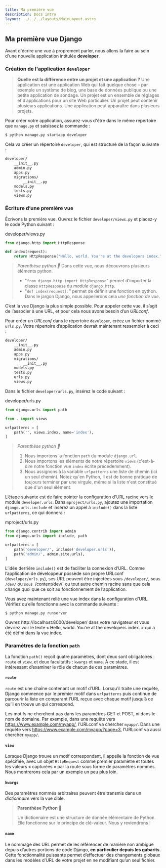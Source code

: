 ```yaml
---
title: Ma première vue
description: Docs intro
layout: ../../../layouts/MainLayout.astro
---
```


## Ma première vue Django

Avant d'écrire une vue à proprement parler, nous allons la faire au sein d'une nouvelle application intitulée **developer**.

### Création de l'application `developer`

> **Quelle est la différence entre un projet et une application ?** Une application est une application Web qui fait quelque chose – par exemple un système de blog, une base de données publique ou une petite application de sondage. Un projet est un ensemble de réglages et d’applications pour un site Web particulier. Un projet peut contenir plusieurs applications. Une application peut apparaître dans plusieurs projets.

Pour créer votre application, assurez-vous d'être dans le même répertoire que `manage.py` et saisissez la commande :

``` bash 
$ python manage.py startapp developer
```

Cela va créer un répertoire `developer`, qui est structuré de la façon suivante :

``` bash
developer/
    __init__.py
    admin.py
    apps.py
    migrations/
        __init__.py
    models.py
    tests.py
    views.py
```

### Écriture d’une première vue

Écrivons la première vue. Ouvrez le fichier `developer/views.py` et placez-y le code Python suivant :

<div class="path">developer/views.py</div>

``` python
from django.http import HttpResponse

def index(request):
    return HttpResponse("Hello, world. You're at the developers index.")
```

> *_Parenthèse python 🐍_*
> Dans cette vue, nous découvrons plusieurs éléments python.
>
> * "`from django.http import HttpResponse`" permet d'importer la classe `HttpResponse` du _module_ `django.http`.
> * "`def index(request):`" permet de définir une fonction en python. Dans le jargon Django, nous appellerons cela _une fonction de vue_.

C’est la vue Django la plus simple possible. Pour appeler cette vue, il s’agit de l’associer à une URL, et pour cela nous avons besoin d’un _URLconf_.

Pour créer un _URLconf_ dans le répertoire `developer`, créez un fichier nommé `urls.py`. Votre répertoire d’application devrait maintenant ressembler à ceci :

``` bash
developer/
    __init__.py
    admin.py
    apps.py
    migrations/
        __init__.py
    models.py
    tests.py
    urls.py
    views.py
```

Dans le fichier `developer/urls.py`, insérez le code suivant :

<div class="path">developer/urls.py</div>

``` python
from django.urls import path

from . import views

urlpatterns = [
    path('', views.index, name='index'),
]
```

> *_Parenthèse python 🐍_*
>
> 1. Nous importons la fonction `path` du module `django.url`.
> 2. Nous importons les éléments de notre répertoire `views` (c'est-à-dire notre fonction vue `index` écrite précédemment).
> 3. Nous assignons à la variable `urlpatterns` une liste de chemin (ici un seul chemin). Notez qu'en Python, il est de bonne pratique de toujours terminer par une virgule, même si la liste n'est constitué que d'un seul élément.

L’étape suivante est de faire pointer la configuration d'URL racine vers le module `developer.urls`. Dans `mproject/urls.py`, ajoutez une importation `django.urls.include` et insérez un appel à `include()` dans la liste `urlpatterns`, ce qui donnera :

<div class="path">mproject/urls.py</div>

``` python
from django.contrib import admin
from django.urls import include, path

urlpatterns = [
    path('developer/', include('developer.urls')),
    path('admin/', admin.site.urls),
]
```

L’idée derrière `include()` est de faciliter la connexion d’URL. Comme l’application de développeur possède son propre URLconf (`developer/urls.py`), ses URL peuvent être injectées sous `/developer/`, sous `/dev/` ou `sous `/content/dev/` ou tout autre chemin racine sans que cela change quoi que ce soit au fonctionnement de l’application.

Vous avez maintenant relié une vue index dans la configuration d’URL. Vérifiez qu’elle fonctionne avec la commande suivante :

``` bash
$ python manage.py runserver
```

Ouvrez http://localhost:8000/developer/ dans votre navigateur et vous devriez voir le texte « Hello, world. You’re at the developers index. » qui a été défini dans la vue index.

### Paramètres de la fonction `path`

La fonction `path()` reçoit quatre paramètres, dont deux sont obligatoires : `route` et `view`, et deux facultatifs : `kwargs` et `name`. À ce stade, il est intéressant d’examiner le rôle de chacun de ces paramètres.

#### `route`

`route` est une chaîne contenant un motif d’URL. Lorsqu’il traite une requête, Django commence par le premier motif dans `urlpatterns` puis continue de parcourir la liste en comparant l’URL reçue avec chaque motif jusqu’à ce qu’il en trouve un qui correspond.

Les motifs ne cherchent pas dans les paramètres GET et POST, ni dans le nom de domaine. Par exemple, dans une requête vers https://www.example.com/myapp/, l’URLconf va chercher `myapp/`. Dans une requête vers https://www.example.com/myapp/?page=3, l’URLconf va aussi chercher `myapp/`.

#### `view`

Lorsque Django trouve un motif correspondant, il appelle la fonction de vue spécifiée, avec un objet `HttpRequest` comme premier paramètre et toutes les valeurs « capturées » par la route sous forme de paramètres nommés. Nous montrerons cela par un exemple un peu plus loin.

#### `kwargs`

Des paramètres nommés arbitraires peuvent être transmis dans un _dictionnaire_ vers la vue cible.

> **Parenthèse Python 🐍**
> 
> Un dictionnaire est une structure de donnée élémentaire de Python. Elle fonctionne sur le principe de clé-valeur. Nous y reviendrons !

#### `name`

Le nommage des URL permet de les référencer de manière non ambiguë depuis d’autres portions de code Django, **en particulier depuis les gabarits**. Cette fonctionnalité puissante permet d’effectuer des changements globaux dans les modèles d’URL de votre projet en ne modifiant qu’un seul fichier.

